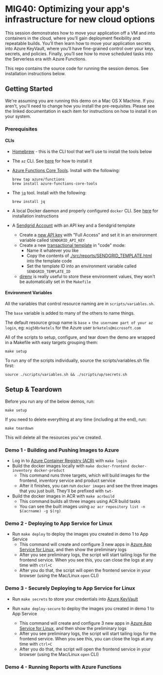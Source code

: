 # MIG40: Optimizing your app's infrastructure for new cloud options

This session demonstrates how to move your application off a VM and into containers in the cloud, where you’ll gain deployment flexibility and repeatable builds.  You’ll then learn how to move your application secrets into Azure KeyVault, where you’ll have fine-grained control over your keys, secrets, and policies. Finally, you’ll see how to move scheduled tasks into the Serverless era with Azure Functions.

This repo contains the source code for running the session demos. See installation instructions below.

## Getting Started

We're assuming you are running this demo on a Mac OS X Machine. If you aren't, you'll need to change how you install the pre-requisites. Please see the linked documentation in each item for instructions on how to install it on your system.

### Prerequisites

#### CLIs

* [Homebrew](https://brew.sh/) - this is the CLI tool that we'll use to install the tools below
* The `az` CLI. See [here](https://docs.microsoft.com/en-us/cli/azure/install-azure-cli-macos?view=azure-cli-latest&wt.mc_id=msignitethetour-github-mig40) for how to install it
* [Azure Functions Core Tools](https://docs.microsoft.com/en-us/azure/azure-functions/functions-run-local?wt.mc_id=msignitethetour-github-mig40). Install with the following:

    ```console
    brew tap azure/functions
    brew install azure-functions-core-tools
    ```
* The [`jq`](https://stedolan.github.io/jq/) tool. Install with the following:

    ```console
    brew install jq
    ```
* A local Docker daemon and properly configured `docker` CLI. See [here](https://docs.docker.com/docker-for-mac/) for installation instructions
* A [Sendgrid Account](https://sendgrid.com/) with an API key and a Sendgrid template
  * Create a [new API key](https://app.sendgrid.com/settings/api_keys) with "Full Access" and set it in an environment variable called `SENDGRID_API_KEY`
  * Create a new [transactional template](https://sendgrid.com/dynamic_templates) in "code" mode:
    * Name it whatever you like
    * Copy the contents of [./src/reports/SENDGRID_TEMPLATE.html](./src/reports/SENDGRID_TEMPLATE.html) into the template code
    * Set the template ID into an environment variable called `SENDGRID_TEMPLATE_ID`
  * [direnv](https://direnv.net/) is really useful to store these environment values, they won't be automatically set in the `Makefile`

#### Environment Variables

All the variables that control resource naming are in `scripts/variables.sh`.

The `base` variable is added to many of the others to name things.  

The default resource group name is `base` + `the username part of your az login`, 
eg: `mig50brketels` for the Azure user `brketels@microsoft.com`

All of the scripts to setup, configure, and tear down the demo are wrapped in a
Makefile with easy targets grouping them:

```console
make setup
```

To run any of the scripts individually, source the scripts/variables.sh file first:

```console
source ./scripts/variables.sh && ./scripts/up/secrets.sh
```

## Setup & Teardown

Before you run any of the below demos, run:

```console
make setup
```

If you need to delete everything at any time (including at the end), run:

```console
make teardown
```

This will delete all the resources you've created.

### Demo 1 - Building and Pushing Images to Azure

* Log in to [Azure Container Registry (ACR)](https://azure.microsoft.com/en-us/services/container-registry?WT.mc_id=msignitethetour-github-mig40) with `make login`
* Build the docker images locally with `make docker-frontend docker-inventory docker-product`
    * This command runs three targets, which will build images for the frontend, inventory service and product service
    * After it finishes, you can run `docker images` and see the three images that you just built. They'll be prefixed with `twt-`
* Build the docker images in ACR with `make acrbuild`
    * This command builds all three images using ACR build tasks
    * You can see the built images using `az acr repository list -n $(acrname) -g $(rg)`

### Demo 2 - Deploying to App Service for Linux

* Run `make deploy` to deploy the images you created in demo 1 to App Service
    * This command will create and configure 3 new apps in [Azure App Service for Linux](https://docs.microsoft.com/en-us/azure/app-service/containers/app-service-linux-intro?wt.mc_id=msignitethetour-github-mig40), and then show the preliminary logs
    * After you see preliminary logs, the script will start tailing logs for the frontend service. When you see this, you can close the logs at any time with `ctrl+C`
    * After you do that, the script will open the frontend service in your browser (using the Mac/Linux `open` CLI)

### Demo 3 - Securely Deploying to App Service for Linux

* Run `make secrets` to store your credentials into [Azure KeyVault](https://azure.microsoft.com/en-us/services/key-vault?WT.mc_id=msignitethetour-github-mig40)

* Run `make deploy-secure` to deploy the images you created in demo 1 to App Service
    * This command will create and configure 3 new apps in [Azure App Service for Linux](https://docs.microsoft.com/en-us/azure/app-service/containers/app-service-linux-intro?wt.mc_id=msignitethetour-github-mig40), and then show the preliminary logs
    * After you see preliminary logs, the script will start tailing logs for the frontend service. When you see this, you can close the logs at any time with `ctrl+C`
    * After you do that, the script will open the frontend service in your browser (using the Mac/Linux `open` CLI)

### Demo 4 - Running Reports with Azure Functions
